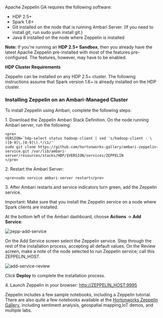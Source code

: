 Apache Zeppelin GA requires the following software:

*   HDP 2.5+
*   Spark 1.6+
*   Git installed on the node that is running Ambari Server. (If you need to install git, run sudo yum install git.)
*   Java 8 installed on the node where Zeppelin is installed

**Note:** If you're running an **HDP 2.5+ Sandbox**, then you already have the latest Apache Zeppelin pre-installed with most of the features pre-configured. The features, however, may have to be enabled.

**HDP Cluster Requirements**

Zeppelin can be installed on any HDP 2.5+ cluster. The following instructions assume that Spark version 1.6+ is already installed on the HDP cluster.

### **Installing Zeppelin on an Ambari-Managed Cluster**

To install Zeppelin using Ambari, complete the following steps:

1\.  Download the Zeppelin Ambari Stack Definition. On the node running Ambari server, run the following:

    <pre>
    VERSION=`hdp-select status hadoop-client | sed 's/hadoop-client - \([0-9]\.[0-9]\).*/\1/'`
    sudo git clone https://github.com/hortonworks-gallery/ambari-zeppelin-service.git /var/lib/ambari-server/resources/stacks/HDP/$VERSION/services/ZEPPELIN
    </pre>

2\.  Restart the Ambari Server:

    <pre>sudo service ambari-server restart</pre>

3\.  After Ambari restarts and service indicators turn green, add the Zeppelin service.

Important: Make sure that you install the Zeppelin service on a node where Spark clients are installed.

At the bottom left of the Ambari dashboard, choose **Actions** -> **Add Service**:

![zepp-add-service](http://hortonworks.com/wp-content/uploads/2016/05/zepp-add-service-280x300.png)

On the Add Service screen select the Zeppelin service. Step through the rest of the installation process, accepting all default values. On the Review screen, make a note of the node selected to run Zeppelin service; call this ZEPPELIN_HOST.

![add-service-review](http://hortonworks.com/wp-content/uploads/2016/05/add-service-review-300x157.png)

Click **Deploy** to complete the installation process.

4\. Launch Zeppelin in your browser: [http://ZEPPELIN_HOST:9995](http://zeppelin_host:9995)

Zeppelin includes a few sample notebooks, including a Zeppelin tutorial. There are also quite a few notebooks available at the [Hortonworks Zeppelin Gallery](https://github.com/hortonworks-gallery/zeppelin-notebooks), including sentiment analysis, geospatial mapping,IoT demos, and multiple labs.
